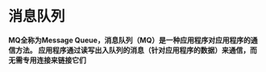 # 消息队列

**MQ全称为Message
Queue，消息队列（MQ）是一种应用程序对应用程序的通信方法。
应用程序通过读写出入队列的消息（针对应用程序的数据）来通信，而无需专用连接来链接它们**